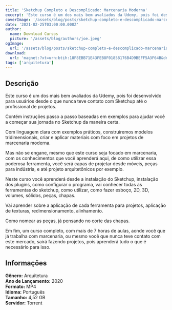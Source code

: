 ```yaml
---
title: 'Sketchup Completo e Descomplicado: Marcenaria Moderna'
excerpt: 'Este curso é um dos mais bem avaliados da Udemy, pois foi desenvolvido para usuários desde o que nunca teve contato com Sketchup até o profissional de projetos.  Contém instruções passo a passo baseadas em exemplos para ajudar você a começar sua jornada no Sketchup da maneira certa.  Co'
coverImage: '/assets/blog/posts/sketchup-completo-e-descomplicado-marcenaria-moderna.jpg'
date: '2021-02-25T03:00:00.000Z'
author:
  name: Download Cursos
  picture: '/assets/blog/authors/joe.jpeg'
ogImage:
  url: '/assets/blog/posts/sketchup-completo-e-descomplicado-marcenaria-moderna.jpg'
download:
  url: 'magnet:?xt=urn:btih:18F8EBB71E43FEB8F01858176B4D9BEFF5A3F64B&dn=Sketchup%20Completo%20e%20Descomplicado%20-%20Marcenaria%20moderna&tr=udp%3a%2f%2ftracker.openbittorrent.com%3a80%2fannounce&tr=udp%3a%2f%2ftracker.opentrackr.org%3a1337%2fannounce'
tags: ['arquitetura']
---
```

<h2>Descrição</h2>
<p>Este curso é um dos mais bem avaliados da Udemy, pois foi desenvolvido para usuários desde o que nunca teve contato com Sketchup até o profissional de projetos.</p><p>Contém instruções passo a passo baseadas em exemplos para ajudar você a começar sua jornada no Sketchup da maneira certa.</p><p>Com linguagem clara com exemplos práticos, construiremos modelos tridimensionais, criar e aplicar materiais com foco em projetos de marcenaria moderna.</p><p>Mas não se engane, mesmo que este curso seja focado em marcenaria, com os conhecimentos que você aprenderá aqui, de como utilizar essa poderosa ferramenta, você será capas de projetar desde móveis, peças para indústria, e até projeto arquitetônicos por exemplo.</p><p>Neste curso você aprenderá desde a instalação do Sketchup, instalação dos plugins, como configurar o programa, vai conhecer todas as ferramentas do sketchup, como utilizar, como fazer esboço, 2D, 3D, volumes, sólidos, peças, chapas.</p><p>Vai aprender sobre a aplicação de cada ferramenta para projetos, aplicação de texturas, redimensionamento, alinhamento.</p><p>Como nomear as peças, já pensando no corte das chapas.</p><p>Em fim, um curso completo, com mais de 7 horas de aulas, aonde você que já trabalha com marcenaria, ou mesmo você que nunca teve contato com este mercado, sairá fazendo projetos, pois aprenderá tudo o que é necessário para isso.</p><h2>Informações</h2><p><strong>Gênero:</strong> Arquitetura<br/> <strong>Ano de Lançamento:</strong> 2020<br/> <strong>Formato:</strong> MP4<br/> <strong>Idioma:</strong> Português<br/> <strong>Tamanho:</strong> 4,52 GB<br/> <strong>Servidor:</strong> Torrent</p>